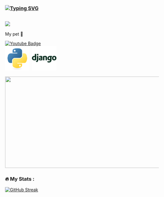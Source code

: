 ### [![Typing SVG](https://readme-typing-svg.herokuapp.com?color=%2336BCF7&lines=I+am+a+Backend+Developer)](https://git.io/typing-svg)

<br>
<img src="https://media.giphy.com/media/WUlplcMpOCEmTGBtBW/giphy.gif" width="80"> 


<p>My pet 👋 </p>
<div id="badges">
  <a href="https://www.youtube.com/channel/UCCLye31f_uhGnJk3Vl1dYtg">
    <img src="https://img.shields.io/badge/YouTube-red?style=for-the-badge&logo=youtube&logoColor=white" alt="Youtube Badge"/>
  </a>
</div>

<div>
  <img src="https://github.com/devicons/devicon/blob/master/icons/python/python-original.svg" title="Python" alt="Python" width="80" height="80"/>&nbsp;
  <img src="https://github.com/devicons/devicon/blob/master/icons/django/django-plain-wordmark.svg" title="Django" alt="Django" width="80" height="80"/>&nbsp;
</div>
<br>
<div align="center">
  <img src="https://media.giphy.com/media/dWesBcTLavkZuG35MI/giphy.gif" width="600" height="300"/>
</div>

### :fire: My Stats :
[![GitHub Streak](https://github-readme-streak-stats.herokuapp.com?user=hottabuch1987&theme=dark&border_radius=5&date_format=M%20j%5B%2C%20Y%5D&card_width=120)](https://git.io/streak-stats)
